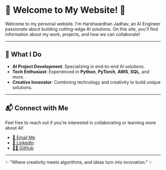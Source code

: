 # 🌟 Welcome to My Website! 🌟

Welcome to my personal website. I'm Harshwardhan Jadhav, an AI Engineer passionate about building cutting-edge AI solutions. On this site, you'll find information about my work, projects, and how we can collaborate!

---

## 🚀 What I Do

- **AI Project Development**: Specializing in end-to-end AI solutions.
- **Tech Enthusiast**: Experienced in **Python**, **PyTorch**, **AWS**, **SQL**, and more.
- **Creative Innovator**: Combining technology and creativity to build unique solutions.

---

## 📬 Connect with Me

Feel free to reach out if you're interested in collaborating or learning more about AI!

- [📧 Email Me](mailto:harshwardhanpj2001@gmail.com)
- [💼 LinkedIn](https://linkedin.com/in/harshwardhanpj)
- [🧑‍💻 GitHub](https://github.com/Harshwardhanpjadhav)

---

✨ "Where creativity meets algorithms, and ideas turn into innovation." ✨
